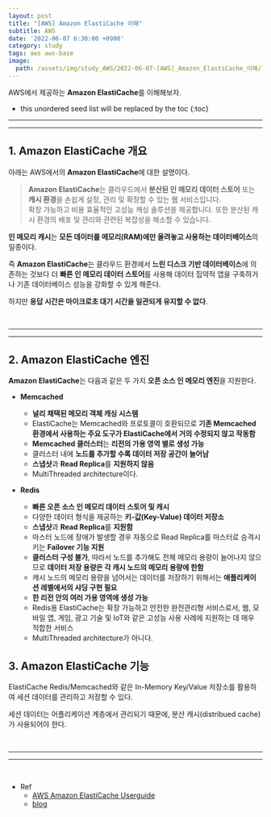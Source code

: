 ```yaml
---
layout: post
title: "[AWS] Amazon ElastiCache 이해"
subtitle: AWS
date: '2022-06-07 6:30:00 +0900'
category: study
tags: aws aws-base
image:
  path: /assets/img/study_AWS/2022-06-07-[AWS]_Amazon_ElastiCache_이해/logo.png
---
```


AWS에서 제공하는 **Amazon ElastiCache**를 이해해보자.

<!--more-->

* this unordered seed list will be replaced by the toc
{:toc}

<hr/>
<hr/>

## 1. Amazon ElastiCache 개요

아래는 AWS에서의 **Amazon ElastiCache**에 대한 설명이다.

> **Amazon ElastiCache**는 클라우드에서 **분산된 인 메모리 데이터 스토어** 또는 **캐시 환경**을 손쉽게 설정, 관리 및 확장할 수 있는 웹 서비스입니다. <br>
> 확장 가능하고 비용 효율적인 고성능 캐싱 솔루션을 제공합니다. 또한 분산된 캐시 환경의 배포 및 관리와 관련된 복잡성을 해소할 수 있습니다.

**인 메모리 캐시**는 **모든 데이터를 메모리(RAM)에만 올려놓고 사용하는 데이터베이스**의 일종이다.

즉 **Amazon ElastiCache**는 클라우드 환경에서 **느린 디스크 기반 데이터베이스**에 의존하는 것보다 더 **빠른 인 메모리 데이터 스토어**를 사용해 데이터 집약적 앱을 구축하거나 기존 데이터베이스 성능을 강화할 수 있게 해준다.

하지만 **응답 시간은 마이크로초 대기 시간을 일관되게 유지할 수 없다**.

<br>
<hr/>
<hr/>

## 2. Amazon ElastiCache 엔진

**Amazon ElastiCache**는 다음과 같은 두 가지 **오픈 소스 인 메모리 엔진**을 지원한다.


* **Memcached**
    + **널리 채택된 메모리 객체 캐싱 시스템**
    + ElastiCache는 Memcached와 프로토콜이 호환되므로 **기존 Memcached 환경에서 사용하는 주요 도구가 ElastiCache에서 거의 수정되지 않고 작동함**
    + **Memcached 클러스터**는 **리전의 가용 영역 별로 생성 가능**
    + 클러스터 내에 **노드를 추가할 수록 데이터 저장 공간이 늘어남**
    + **스냅샷**과 **Read Replica**를 **지원하지 않음**
    + MultiThreaded architecture이다.

* **Redis**
    + **빠른 오픈 소스 인 메모리 데이터 스토어 및 캐시**
    + 다양한 데이터 형식을 제공하는 **키-값(Key-Value) 데이터 저장소**
    + **스냅샷**과 **Read Replica**를 **지원함**
    + 마스터 노드에 장애가 발생할 경우 자동으로 Read Replica를 마스터로 승격시키는 **Failover 기능 지원**
    + **클러스터 구성 불가**, 따라서 노드를 추가해도 전체 메모리 용량이 늘어나지 않으므로 **데이터 저장 용량은 각 캐시 노드의 메모리 용량에 한함**
    + 캐시 노드의 메모리 용량을 넘어서는 데이터를 저장하기 위해서는 **애플리케이션 레벨에서의 샤딩 구현 필요**
    + **한 리전 안의 여러 가용 영역에 생성 가능**
    + Redis용 ElastiCache는 확장 가능하고 안전한 완전관리형 서비스로서, 웹, 모바일 앱, 게임, 광고 기술 및 IoT와 같은 고성능 사용 사례에 지원하는 데 매우 적합한 서비스
    + MultiThreaded architecture가 아니다.


## 3. Amazon ElastiCache 기능

ElastiCache Redis/Memcached와 같은 In-Memory Key/Value 저장소를 활용하여 세션 데이터를 관리하고 저장할 수 있다.

세션 데이터는 어플리케이션 계층에서 관리되기 때문에, 분산 캐시(distribued cache)가 사용되어야 한다.

<br>
<hr/>
<hr/>
<br>

* Ref
  - [AWS Amazon ElastiCache Userguide](https://docs.aws.amazon.com/ko_kr/AmazonElastiCache/latest/mem-ug/WhatIs.html)
  - [blog](https://sarc.io/index.php/aws/656-aws-amazon-elasticache)
